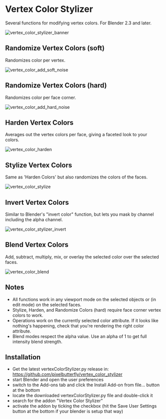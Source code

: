 # Vertex Color Stylizer
Several functions for modifying vertex colors. For Blender 2.3 and later.

![vertex_color_stylizer_banner](https://github.com/pixelbutterfly/vertex_color_stylizer/assets/61604905/2f497ecf-eaf7-4132-a483-4281e72cd23d)

## Randomize Vertex Colors (soft)
Randomizes color per vertex.

![vertex_color_add_soft_noise](https://github.com/pixelbutterfly/vertex_color_stylizer/assets/61604905/aca37b55-dab1-45c7-888b-c31703defc0b)

## Randomize Vertex Colors (hard)
Randomizes color per face corner.

![vertex_color_add_hard_noise](https://github.com/pixelbutterfly/vertex_color_stylizer/assets/61604905/22fd8573-e5c4-427a-be99-e85596338975)

## Harden Vertex Colors
Averages out the vertex colors per face, giving a faceted look to your colors.

![vertex_color_harden](https://github.com/pixelbutterfly/vertex_color_stylizer/assets/61604905/48b636ae-df77-4f17-ba59-b8dccaece3d6)

## Stylize Vertex Colors
Same as 'Harden Colors' but also randomizes the colors of the faces.

![vertex_color_stylize](https://github.com/pixelbutterfly/vertex_color_stylizer/assets/61604905/6d6935e5-f925-4429-bcaf-795e072738a4)

## Invert Vertex Colors
Similar to Blender's "invert color" function, but lets you mask by channel including the alpha channel.

![vertex_color_stylizer_invert](https://github.com/pixelbutterfly/vertex_color_stylizer/assets/61604905/fdb337ef-d9b3-44d3-b8ba-9951bb567ddd)

## Blend Vertex Colors
Add, subtract, multiply, mix, or overlay the selected color over the selected faces.

![vertex_color_blend](https://github.com/pixelbutterfly/vertex_color_stylizer/assets/61604905/27f435da-e476-42e6-b384-42bb25cbcdd5)

## Notes
* All functions work in any viewport mode on the selected objects or (in edit mode) on the selected faces. 
* Stylize, Harden, and Randomize Colors (hard) require face corner vertex colors to work.
* Operations work on the currently selected color attribute. If it looks like nothing's happening, check that you're rendering the right color attribute.
* Blend modes respect the alpha value. Use an alpha of 1 to get full intensity blend strength.

## Installation
* Get the latest vertexColorStylizer.py release in: https://github.com/pixelbutterfly/vertex_color_stylizer
* start Blender and open the user preferences
* switch to the Add-ons tab and click the Install Add-on from file... button at the bottom
* locate the downloaded vertexColorStylizer.py file and double-click it
* search for the addon "Vertex Color Stylizer"
* activate the addon by ticking the checkbox (hit the Save User Settings button at the bottom if your blender is setup that way)

